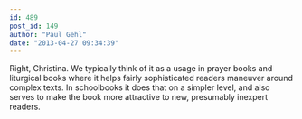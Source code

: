 ```yaml
---
id: 489
post_id: 149
author: "Paul Gehl"
date: "2013-04-27 09:34:39"
---
```

Right, Christina. We typically think of it as a usage in prayer books and liturgical books where it helps fairly sophisticated readers maneuver around complex texts. In schoolbooks it does that on a simpler level, and also serves to make the book more attractive to new, presumably inexpert readers.
